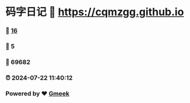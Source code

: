 # 码字日记 :link: https://cqmzgg.github.io 
### :page_facing_up: [16](https://cqmzgg.github.io/tag.html) 
### :speech_balloon: 5 
### :hibiscus: 69682 
### :alarm_clock: 2024-07-22 11:40:12 
### Powered by :heart: [Gmeek](https://github.com/Meekdai/Gmeek)
